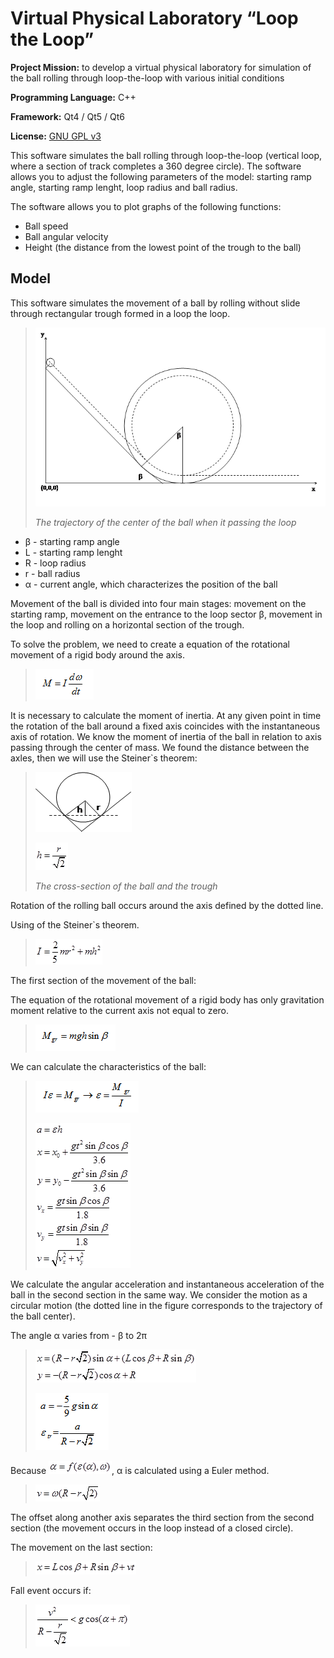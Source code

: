 # Virtual Physical Laboratory “Loop the Loop”

**Project Mission:** to develop a virtual physical laboratory for simulation of the ball rolling through loop-the-loop with various initial conditions

**Programming Language:** C++

**Framework:** Qt4 / Qt5 / Qt6

**License:** [GNU GPL v3](http://www.gnu.org/copyleft/gpl.html)

This software simulates the ball rolling through loop-the-loop (vertical loop, where a section of track completes a 360 degree circle). The software allows you to adjust the following parameters of the model: starting ramp angle, starting ramp lenght, loop radius and ball radius.

The software allows you to plot graphs of the following functions:
 * Ball speed
 * Ball angular velocity
 * Height (the distance from the lowest point of the trough to the ball)

## Model

This software simulates the movement of a ball by rolling without slide through rectangular trough formed in a loop the loop.

> ![image](src/Deathloop/resources/html/help/image001.png)
>
> *The trajectory of the center of the ball when it passing the loop*

 * β - starting ramp angle
 * L - starting ramp lenght
 * R - loop radius
 * r - ball radius
 * α - current angle, which characterizes the position of the ball

Movement of the ball is divided into four main stages: movement on the starting ramp, movement on the entrance to the loop sector β, movement in the loop and rolling on a horizontal section of the trough.

To solve the problem, we need to create a equation of the rotational movement of a rigid body around the axis.

> ![M=I*dω/dt](src/Deathloop/resources/html/help/pic1.PNG)

It is necessary to calculate the moment of inertia. At any given point in time the rotation of the ball around a fixed axis coincides with the instantaneous axis of rotation. We know the moment of inertia of the ball in relation to axis passing through the center of mass. We found the distance between the axles, then we will use the Steiner`s theorem:

> ![image](src/Deathloop/resources/html/help/image002.png)
>
> ![h=r/sqrt(2)](src/Deathloop/resources/html/help/image004.png)
>
> *The cross-section of the ball and the trough*

Rotation of the rolling ball occurs around the axis defined by the dotted line.

Using of the Steiner`s theorem.

> ![I=(2/5)*m*r^2+m*h^2](src/Deathloop/resources/html/help/image006.png)

The first section of the movement of the ball:

The equation of the rotational movement of a rigid body has only gravitation moment relative to the current axis not equal to zero.

> ![M_gr=m*g*h*sin(β)](src/Deathloop/resources/html/help/sn1.PNG)

We can calculate the characteristics of the ball:

> ![I*ε=M_gr -> ε=M_gr/I](src/Deathloop/resources/html/help/sn2.PNG)
>
> ![a=ε*h, x=x_0+g*t^2*sin(β)*cos(β)/3.6, y=y_0-g*t^2*sin(β)*sin(β)/3.6, v_x=g*t*sin(β)*cos(β)/1.8, v_y=g*t*sin(β)*sin(β)/1.8, v=sqrt(v_x^2+v_y^2)](src/Deathloop/resources/html/help/image012.png)

We calculate the angular acceleration and instantaneous acceleration of the ball in the second section in the same way. We consider the motion as a circular motion (the dotted line in the figure corresponds to the trajectory of the ball center).

The angle α varies from - β to 2π

> ![x=(R-r*sqrt(2))*sin(α)+(L*cos(β)+R*sin(β)), y=-(R-r*sqrt(2))*cos(α)+R](src/Deathloop/resources/html/help/image014.png)
>
> ![a=(-5/9)*g*sin(α), ε_tr=a/(R-r*sqrt(2)), y=-(R-r*sqrt(2))*cos(α)+R](src/Deathloop/resources/html/help/sn3.PNG)

Because ![α=f(ε(α),ω)](src/Deathloop/resources/html/help/image018.png), α is calculated using a Euler method.

> ![v=ω*(R-r*sqrt(2))](src/Deathloop/resources/html/help/image020.png)

The offset along another axis separates the third section from the second section (the movement occurs in the loop instead of a closed circle).

The movement on the last section: 

> ![x=L*cos(β)+R*sin(β)+v*t](src/Deathloop/resources/html/help/image022.png)

Fall event occurs if:

> ![v^2/(R-r/2)<g*cos(α+π)](src/Deathloop/resources/html/help/image024.png)


